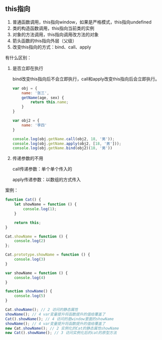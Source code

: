 ## this指向

1. 普通函数调用，this指向window，如果是严格模式，this指向undefined
2. 类的构造函数调用，this指向当前类的实例
3. 对象的方法调用，this指向调用改方法的对象
4. 箭头函数的this指向外层（父级）
5. 改变this指向的方式：bind、call、apply



有什么区别：

1. 是否立即在执行

   bind改变this指向后不会立即执行，call和apply改变this指向后会立即执行。

   ```js
   var obj = {
       name: '张三',
       getName(age, sex) {
           return this.name;
       }
   }
   
   var obj2 = {
       name: '李四'
   }
   
   console.log(obj.getName.call(obj2, 18, '男'));
   console.log(obj.getName.apply(obj2, [18, '男']));
   console.log(obj.getName.bind(obj2)(18, '男'))
   
   ```

2. 传递参数的不用

   call传递参数：单个单个传入的

   apply传递参数：以数组的方式传入





案例：

```js
function Cat() {
    let showName = function () {
        console.log(1);
    }

    return this;
}

Cat.showName = function () {
    console.log(2)
};

Cat.prototype.showName = function () {
    console.log(3)
}

var showName = function () {
    console.log(4)
}

function showName() {
    console.log(5)
}

Cat.showName(); // 2 访问的静态属性
showName(); // 4 var变量提升将函数提升的值给覆盖了
Cat().showName(); // 4 访问的是window里面的showName
showName(); // 4 var变量提升将函数提升的值给覆盖了
new Cat.showName(); // 2 实例化的Cat的静态属性showName
new Cat().showName(); // 3 访问实例化后的cat的原型方法

```

